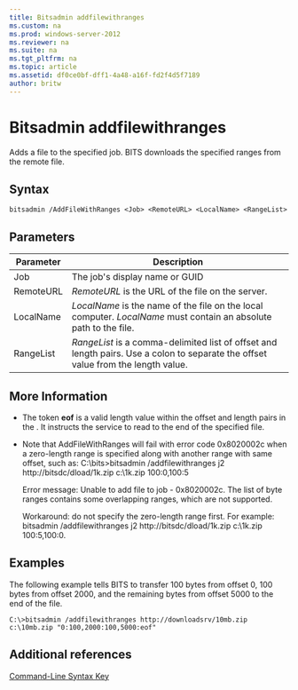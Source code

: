 ```yaml
---
title: Bitsadmin addfilewithranges
ms.custom: na
ms.prod: windows-server-2012
ms.reviewer: na
ms.suite: na
ms.tgt_pltfrm: na
ms.topic: article
ms.assetid: df0ce0bf-dff1-4a48-a16f-fd2f4d5f7189
author: britw
---
```

# Bitsadmin addfilewithranges
Adds a file to the specified job. BITS downloads the specified ranges from the remote file.  
  
## Syntax  
  
```  
bitsadmin /AddFileWithRanges <Job> <RemoteURL> <LocalName> <RangeList>  
```  
  
## Parameters  
  
|Parameter|Description|  
|-------------|---------------|  
|Job|The job's display name or GUID|  
|RemoteURL|*RemoteURL* is the URL of the file on the server.|  
|LocalName|*LocalName* is the name of the file on the local computer. *LocalName* must contain an absolute path to the file.|  
|RangeList|*RangeList* is a comma\-delimited list of offset and length pairs. Use a colon to separate the offset value from the length value.|  
  
## More Information  
  
-   The token **eof** is a valid length value within the offset and length pairs in the *<RangeList>*. It instructs the service to read to the end of the specified file.  
  
-   Note that AddFileWithRanges will fail with error code 0x8020002c when a zero\-length range is specified along with another range with same offset, such as: C:\\bits>bitsadmin \/addfilewithranges j2 http:\/\/bitsdc\/dload\/1k.zip c:\\1k.zip 100:0,100:5  
  
    Error message: Unable to add file to job \- 0x8020002c. The list of byte ranges contains some overlapping ranges, which are not supported.  
  
    Workaround: do not specify the zero\-length range first. For example: bitsadmin \/addfilewithranges j2 http:\/\/bitsdc\/dload\/1k.zip c:\\1k.zip 100:5,100:0.  
  
## <a name="BKMK_examples"></a>Examples  
The following example tells BITS to transfer 100 bytes from offset 0, 100 bytes from offset 2000, and the remaining bytes from offset 5000 to the end of the file.  
  
```  
C:\>bitsadmin /addfilewithranges http://downloadsrv/10mb.zip c:\10mb.zip "0:100,2000:100,5000:eof"  
```  
  
## Additional references  
[Command-Line Syntax Key](Command-Line-Syntax-Key.md)  
  

